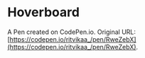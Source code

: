 # Hoverboard 

A Pen created on CodePen.io. Original URL: [https://codepen.io/ritvikaa_/pen/RweZebX](https://codepen.io/ritvikaa_/pen/RweZebX).

